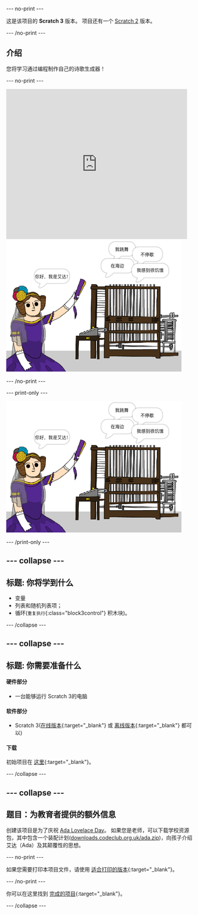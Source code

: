 \--- no-print \---

这是该项目的 **Scratch 3** 版本。 项目还有一个 [Scratch 2](https://projects.raspberrypi.org/en/projects/poetry-generator-scratch2) 版本。

\--- /no-print \---

## 介绍

您将学习通过编程制作自己的诗歌生成器！

\--- no-print \---

<div class="scratch-preview">
  <iframe allowtransparency="true" width="485" height="402" src="https://scratch.mit.edu/projects/embed/77844926/?autostart=false" frameborder="0" scrolling="no"></iframe>
  <img src="images/poetry-final.png">
</div>

\--- /no-print \---

\--- print-only \---

![游戏截图](images/poetry-final.png)

\--- /print-only \---

## \--- collapse \---

## 标题: 你将学到什么

+ 变量
+ 列表和随机列表项；
+ 循环(`重复执行`{:class="block3control"} 积木块)。

\--- /collapse \---

## \--- collapse \---

## 标题: 你需要准备什么

#### 硬件部分

+ 一台能够运行 Scratch 3的电脑

#### 软件部分

+ Scratch 3([在线版本](http://rpf.io/scratchon){:target="_blank"} 或 [离线版本](http://rpf.io/scratchoff){:target="_blank"} 都可以)

#### 下载

初始项目在 [这里](http://rpf.io/p/en/poetry-generator-go){:target="_blank"}。

\--- /collapse \---

## \--- collapse \---

## 题目：为教育者提供的额外信息

创建该项目是为了庆祝 [Ada Lovelace Day](https://findingada.com)。 如果您是老师，可以下载学校资源包，其中包含一个装配计划([downloads.codeclub.org.uk/ada.zip](http://downloads.codeclub.org.uk/ada.zip))，向孩子介绍艾达（Ada）及其颠覆性的思想。

\--- no-print \---

如果您需要打印本项目文件，请使用 [适合打印的版本](https://projects.raspberrypi.org/en/projects/poetry-generator/print){:target="_blank"}。

\--- /no-print \---

你可以在这里找到 [完成的项目](http://rpf.io/p/en/poetry-generator-get){:target="_blank"}。

\--- /collapse \---